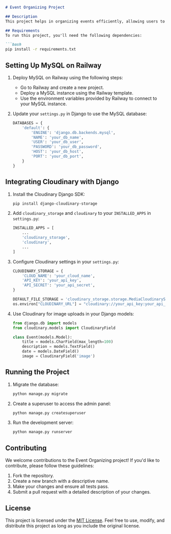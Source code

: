```markdown
# Event Organizing Project

## Description
This project helps in organizing events efficiently, allowing users to create, manage, and participate in various events. Built with Django, it leverages MySQL for database management and Cloudinary for media storage.

## Requirements
To run this project, you'll need the following dependencies:

```bash
pip install -r requirements.txt
```

## Setting Up MySQL on Railway
1. Deploy MySQL on Railway using the following steps:
   - Go to Railway and create a new project.
   - Deploy a MySQL instance using the Railway template.
   - Use the environment variables provided by Railway to connect to your MySQL instance.

2. Update your `settings.py` in Django to use the MySQL database:
   ```python
   DATABASES = {
       'default': {
           'ENGINE': 'django.db.backends.mysql',
           'NAME': 'your_db_name',
           'USER': 'your_db_user',
           'PASSWORD': 'your_db_password',
           'HOST': 'your_db_host',
           'PORT': 'your_db_port',
       }
   }
   ```

## Integrating Cloudinary with Django
1. Install the Cloudinary Django SDK:
   ```bash
   pip install django-cloudinary-storage
   ```

2. Add `cloudinary_storage` and `cloudinary` to your `INSTALLED_APPS` in `settings.py`:
   ```python
   INSTALLED_APPS = [
       ...
       'cloudinary_storage',
       'cloudinary',
       ...
   ]
   ```

3. Configure Cloudinary settings in your `settings.py`:
   ```python
   CLOUDINARY_STORAGE = {
       'CLOUD_NAME': 'your_cloud_name',
       'API_KEY': 'your_api_key',
       'API_SECRET': 'your_api_secret',
   }

   DEFAULT_FILE_STORAGE = 'cloudinary_storage.storage.MediaCloudinaryStorage'
   os.environ["CLOUDINARY_URL"] = "cloudinary://your_api_key:your_api_secret@your_cloud_name"
   ```

4. Use Cloudinary for image uploads in your Django models:
   ```python
   from django.db import models
   from cloudinary.models import CloudinaryField

   class Event(models.Model):
       title = models.CharField(max_length=100)
       description = models.TextField()
       date = models.DateField()
       image = CloudinaryField('image')
   ```

## Running the Project
1. Migrate the database:
   ```bash
   python manage.py migrate
   ```

2. Create a superuser to access the admin panel:
   ```bash
   python manage.py createsuperuser
   ```

3. Run the development server:
   ```bash
   python manage.py runserver
   ```

## Contributing
We welcome contributions to the Event Organizing project! If you'd like to contribute, please follow these guidelines:
1. Fork the repository.
2. Create a new branch with a descriptive name.
3. Make your changes and ensure all tests pass.
4. Submit a pull request with a detailed description of your changes.

## License
This project is licensed under the [MIT License](https://opensource.org/licenses/MIT). Feel free to use, modify, and distribute this project as long as you include the original license.
